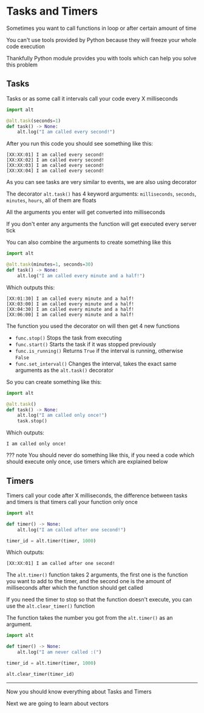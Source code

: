 # Tasks and Timers

Sometimes you want to call functions in loop or after certain amount of time

You can't use tools provided by Python because they will freeze your whole code execution

Thankfully Python module provides you with tools which can help you solve this problem

## Tasks

Tasks or as some call it intervals call your code every X milliseconds

```py
import alt

@alt.task(seconds=1)
def task() -> None:
    alt.log("I am called every second!")
```

After you run this code you should see something like this:
```
[XX:XX:01] I am called every second!
[XX:XX:02] I am called every second!
[XX:XX:03] I am called every second!
[XX:XX:04] I am called every second!
```

As you can see tasks are very similar to events, we are also using decorator

The decorator `alt.task()` has 4 keyword arguments: `milliseconds`, `seconds`, `minutes`, `hours`, all of them are floats

All the arguments you enter will get converted into milliseconds

If you don't enter any arguments the function will get executed every server tick

You can also combine the arguments to create something like this

```py
import alt

@alt.task(minutes=1, seconds=30)
def task() -> None:
    alt.log("I am called every minute and a half!")
```

Which outputs this:
```
[XX:01:30] I am called every minute and a half!
[XX:03:00] I am called every minute and a half!
[XX:04:30] I am called every minute and a half!
[XX:06:00] I am called every minute and a half!
```

The function you used the decorator on will then get 4 new functions

- `func.stop()` Stops the task from executing
- `func.start()` Starts the task if it was stopped previously
- `func.is_running()` Returns `True` if the interval is running, otherwise `False`
- `func.set_interval()` Changes the interval, takes the exact same arguments as the `alt.task()` decorator

So you can create something like this:

```py
import alt

@alt.task()
def task() -> None:
    alt.log("I am called only once!")
    task.stop()
```

Which outputs:
```
I am called only once!
```

??? note
    You should never do something like this, if you need a code which should execute only once, use timers which are explained below


## Timers

Timers call your code after X milliseconds, the difference between tasks and timers is that timers call your function only once

```py
import alt

def timer() -> None:
    alt.log("I am called after one second!")

timer_id = alt.timer(timer, 1000)
```

Which outputs:
```
[XX:XX:01] I am called after one second!
```

The `alt.timer()` function takes 2 arguments, the first one is the function you want to add to the timer, and the second one is the amount of milliseconds after which the function should get called

If you need the timer to stop so that the function doesn't execute, you can use the `alt.clear_timer()` function

The function takes the number you got from the `alt.timer()` as an argument.

```py
import alt

def timer() -> None:
    alt.log("I am never called :(")

timer_id = alt.timer(timer, 1000)

alt.clear_timer(timer_id)
```

---

Now you should know everything about Tasks and Timers

Next we are going to learn about vectors
